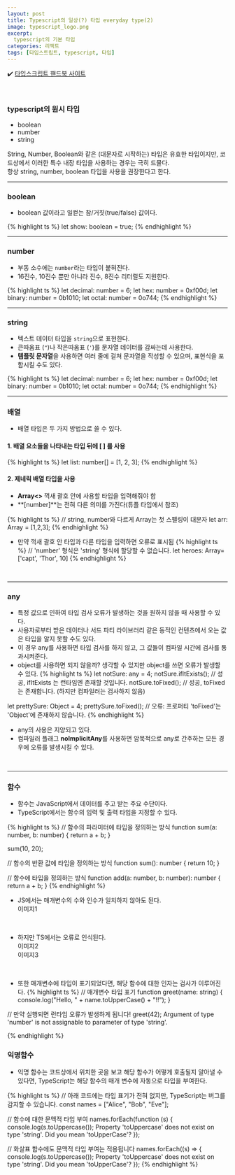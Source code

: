```yaml
---
layout: post
title: Typescript의 일상(?) 타입 everyday type(2)
image: typescript_logo.png
excerpt: 
  typescript의 기본 타입
categories: 리액트
tags: [타입스트립트, typescript, 타입]
---
```


✔️ [타입스크립트 핸드북 사이트](https://www.typescriptlang.org/ko/docs/handbook/2/everyday-types.html)  

<br />

### typescript의 원시 타입
- boolean
- number
- string

String, Number, Boolean와 같은 (대문자로 시작하는) 타입은 유효한 타입이지만, 코드상에서 이러한 특수 내장 타입을 사용하는 경우는 극히 드물다.  
항상 string, number, boolean 타입을 사용을 권장한다고 한다.

---

### boolean

- boolean 값이라고 일컫는 참/거짓(true/false) 값이다.

{% highlight ts %}
let show: boolean = true;
{% endhighlight %}
<br/>

---

### number

- 부동 소수에는 `number`라는 타입이 붙혀진다.  
- 16진수, 10진수 뿐만 아니라 진수, 8진수 리터럴도 지원한다.

{% highlight ts %}
let decimal: number = 6;
let hex: number = 0xf00d;
let binary: number = 0b1010;
let octal: number = 0o744;
{% endhighlight %}
<br/>

---

### string

- 텍스트 데이터 타입을 `string`으로 표현한다.  
- 큰따옴표 (`"`)나 작은따옴표 (`'`)를 문자열 데이터를 감싸는데 사용한다.  
- **템플릿 문자열**을 사용하면 여러 줄에 걸쳐 문자열을 작성할 수 있으며, 표현식을 포함시킬 수도 있다.

{% highlight ts %}
let decimal: number = 6;
let hex: number = 0xf00d;
let binary: number = 0b1010;
let octal: number = 0o744;
{% endhighlight %}
<br/>

---

### 배열

- 배열 타입은 두 가지 방법으로 쓸 수 있다.

#### 1. 배열 요소들을 나타내는 타입 뒤에 [ ] 를 사용
{% highlight ts %}
let list: number[] = [1, 2, 3];
{% endhighlight %}
<br/>


#### 2. 제네릭 배열 타입을 사용

- **Array<>** 꺽새 괄호 안에 사용할 타입을 입력해줘야 함
- **[number]**는 전혀 다른 의미를 가진다(튜플 타입에서 참조)

{% highlight ts %}
// string, number와 다르게 Array는 첫 스펠링이 대문자
let arr: Array<number> = [1,2,3];
{% endhighlight %}  

- 만약 꺽새 괄호 안 타입과 다른 타입을 입력하면 오류로 표시됨
{% highlight ts %}
// 'number' 형식은 'string' 형식에 할당할 수 없습니다.
let heroes: Array<string>= ['capt', 'Thor', 10]
{% endhighlight %}
<br/>

---

### any

- 특정 값으로 인하여 타입 검사 오류가 발생하는 것을 원하지 않을 때 사용할 수 있다.
- 사용자로부터 받은 데이터나 서드 파티 라이브러리 같은 동적인 컨텐츠에서 오는 값은 타입을 알지 못할 수도 있다.
- 이 경우 any를 사용하면 타입 검사를 하지 않고, 그 값들이 컴파일 시간에 검사를 통과시켜준다.
- object를 사용하면 되지 않을까? 생각할 수 있지만 object를 쓰면 오류가 발생할 수 있다.
{% highlight ts %}
let notSure: any = 4;
notSure.ifItExists(); // 성공, ifItExists 는 런타임엔 존재할 것입니다.
notSure.toFixed(); // 성공, toFixed는 존재합니다. (하지만 컴파일러는 검사하지 않음)

let prettySure: Object = 4;
prettySure.toFixed(); // 오류: 프로퍼티 'toFixed'는 'Object'에 존재하지 않습니다.
{% endhighlight %}

- any의 사용은 지양되고 있다.
- 컴파일러 플래그 **noImplicitAny**를 사용하면 암묵적으로 any로 간주하는 모든 경우에 오류를 발생시킬 수 있다.  
<br/>

---

### 함수

- 함수는 JavaScript에서 데이터를 주고 받는 주요 수단이다.
- TypeScript에서는 함수의 입력 및 출력 타입을 지정할 수 있다.

{% highlight ts %}
// 함수의 파라미터에 타입을 정의하는 방식
function sum(a: number, b: number) {
  return a + b;
}

sum(10, 20);

// 함수의 반환 값에 타입을 정의하는 방식
function sum(): number {
	return 10;
}

// 함수에 타입을 정의하는 방식
function add(a: number, b: number): number {
	return a + b;
}
{% endhighlight %}
<br />

- JS에서는 매개변수의 수와 인수가 일치하지 않아도 된다.  
이미지1
<br />

- 하지만 TS에서는 오류로 인식된다.  
이미지2  
이미지3  
<br />

- 또한 매개변수에 타입이 표기되었다면, 해당 함수에 대한 인자는 검사가 이루어진다.
{% highlight ts %}
// 매개변수 타입 표기
function greet(name: string) {
  console.log("Hello, " + name.toUpperCase() + "!!");
}

// 만약 실행되면 런타임 오류가 발생하게 됩니다!
greet(42);
Argument of type 'number' is not assignable to parameter of type 'string'.

{% endhighlight %}
<br />

### 익명함수

- 익명 함수는 코드상에서 위치한 곳을 보고 해당 함수가 어떻게 호출될지 알아낼 수 있다면, TypeScript는 해당 함수의 매개 변수에 자동으로 타입을 부여한다.

{% highlight ts %}
// 아래 코드에는 타입 표기가 전혀 없지만, TypeScript는 버그를 감지할 수 있습니다.
const names = ["Alice", "Bob", "Eve"];
 
// 함수에 대한 문맥적 타입 부여
names.forEach(function (s) {
  console.log(s.toUppercase());
Property 'toUppercase' does not exist on type 'string'. Did you mean 'toUpperCase'?
});
 
// 화살표 함수에도 문맥적 타입 부여는 적용됩니다
names.forEach((s) => {
  console.log(s.toUppercase());
Property 'toUppercase' does not exist on type 'string'. Did you mean 'toUpperCase'?
});
{% endhighlight %}
<br />